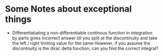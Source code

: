 # Some Notes about exceptional things

- Differentiatiating a non-differentiable continous function in integration by parts gives incorrect answer till you split at the discontinuity and take the left / right limiting value for the same
  However, if you assume the discontnuity is the dirac delta function, can you find the correct integral?
